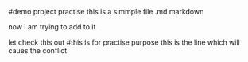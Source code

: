 #demo project practise 
this is a simmple file .md markdown

now i am trying to add to it
 
 let check this out
 #this is for practise purpose
  this is the line which will caues the conflict
  